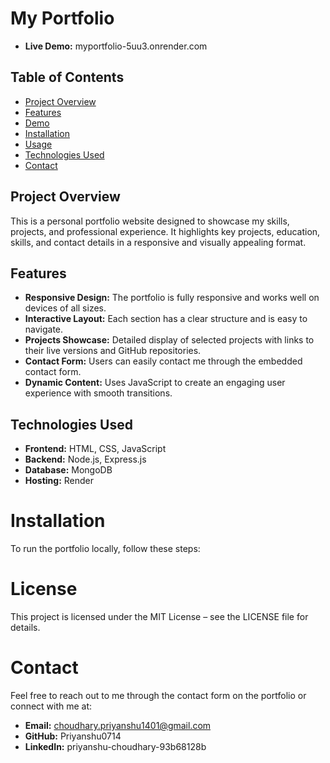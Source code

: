 #  My Portfolio

- **Live Demo:** myportfolio-5uu3.onrender.com

## Table of Contents

- [Project Overview](#Project-Overview)
- [Features](#features)
- [Demo](#demo)
- [Installation](#installation)
- [Usage](#usage)
- [Technologies Used](#technologies-used)
- [Contact](#contact)

## Project Overview

This is a personal portfolio website designed to showcase my skills, projects, and professional experience. It highlights key projects, education, skills, and contact details in a responsive and visually appealing format.

## Features

- **Responsive Design:** The portfolio is fully responsive and works well on devices of all sizes.
- **Interactive Layout:** Each section has a clear structure and is easy to navigate.
- **Projects Showcase:** Detailed display of selected projects with links to their live versions and GitHub repositories.
- **Contact Form:** Users can easily contact me through the embedded contact form.
- **Dynamic Content:** Uses JavaScript to create an engaging user experience with smooth transitions.
  
## Technologies Used
- **Frontend:** HTML, CSS, JavaScript
- **Backend:** Node.js, Express.js
- **Database:** MongoDB
- **Hosting:** Render

# Installation
To run the portfolio locally, follow these steps:

# License
This project is licensed under the MIT License – see the LICENSE file for details.

# Contact
Feel free to reach out to me through the contact form on the portfolio or connect with me at:

- **Email:** choudhary.priyanshu1401@gmail.com
- **GitHub:** Priyanshu0714
- **LinkedIn:** priyanshu-choudhary-93b68128b

